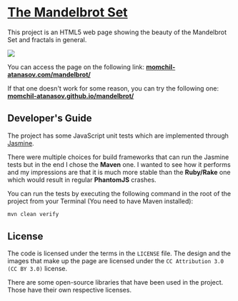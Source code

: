 [The Mandelbrot Set](http://momchil-atanasov.com/mandelbrot/)
==========

This project is an HTML5 web page showing the beauty of the Mandelbrot Set and fractals in general.

![](https://github.com/momchil-atanasov/mandelbrot/blob/master/screenshots/mandelbrot.png)

You can access the page on the following link: **[momchil-atanasov.com/mandelbrot/](http://momchil-atanasov.com/mandelbrot/)**

If that one doesn't work for some reason, you can try the following one: **[momchil-atanasov.github.io/mandelbrot/](http://momchil-atanasov.github.io/mandelbrot/)**

## Developer's Guide

The project has some JavaScript unit tests which are implemented through [Jasmine](http://jasmine.github.io/).

There were multiple choices for build frameworks that can run the Jasmine tests but in the end I chose the **Maven** one. I wanted to see how it performs and my impressions are that it is much more stable than the **Ruby/Rake** one which would result in regular **PhantomJS** crashes.

You can run the tests by executing the following command in the root of the project from your Terminal (You need to have Maven installed):

```bash
mvn clean verify
```

## License
The code is licensed under the terms in the `LICENSE` file. The design and the images that make up the page are licensed under the `CC Attribution 3.0 (CC BY 3.0)` license.

There are some open-source libraries that have been used in the project. Those have their own respective licenses.
